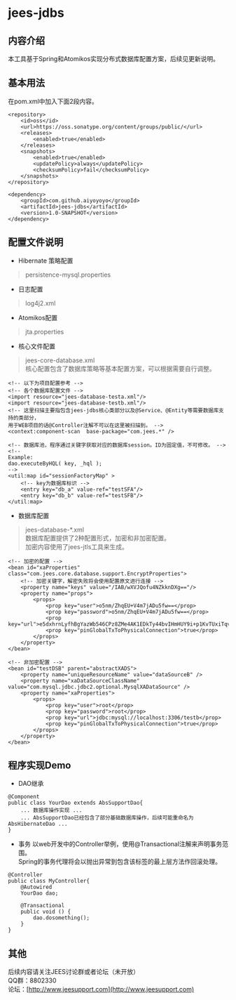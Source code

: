 # jees-jdbs

## 内容介绍
本工具基于Spring和Atomikos实现分布式数据库配置方案，后续见更新说明。
## 基本用法
在pom.xml中加入下面2段内容。
```
<repository>
    <id>oss</id>
    <url>https://oss.sonatype.org/content/groups/public/</url>
    <releases>
        <enabled>true</enabled>
    </releases>
    <snapshots>
        <enabled>true</enabled>
        <updatePolicy>always</updatePolicy>
        <checksumPolicy>fail</checksumPolicy>
    </snapshots>
</repository>
```
```
<dependency>
	<groupId>com.github.aiyoyoyo</groupId>
	<artifactId>jees-jdbs</artifactId>
	<version>1.0-SNAPSHOT</version>
</dependency>
```
## 配置文件说明
* Hibernate 策略配置
> persistence-mysql.properties
* 日志配置
> log4j2.xml
* Atomikos配置
> jta.properties
* 核心文件配置
> jees-core-database.xml  
核心配置包含了数据库策略等基本配置方案，可以根据需要自行调整。
```
<!-- 以下为项目配置参考 -->
<!-- 各个数据库配置文件 -->
<import resource="jees-database-testa.xml"/>
<import resource="jees-database-testb.xml"/>
<!-- 这里扫描主要指包含jees-jdbs核心类部分以及@Service、@Entity等需要数据库支持的类部分，
用于WEB项目的话@Controller注解不可以在这里被扫描到。 -->
<context:component-scan  base-package="com.jees.*" />  

<!-- 数据库池，程序通过关键字获取对应的数据库session。ID为固定值，不可修改。 -->
<!-- 
Example:
dao.executeByHQL( key, _hql );
-->
<util:map id="sessionFactoryMap" >
    <!-- key为数据库标识 -->
    <entry key="db_a" value-ref="testSFA"/>
    <entry key="db_b" value-ref="testSFB"/>
</util:map> 
```
* 数据库配置
>jees-database-*.xml  
数据库配置提供了2种配置形式，加密和非加密配置。  
加密内容使用了jees-jtls工具来生成。
```
<!-- 加密的配置 -->
<bean id="xaProperties" class="com.jees.core.database.support.EncryptProperties">
    <!-- 加密关键字，解密失败将会使用配置原文进行连接 -->
    <property name="keys" value="/IAB/wXVJQofu4NZkknDXg=="/>
    <property name="props">
        <props>
            <prop key="user">o5nm/ZhqEU+V4m7jADu5fw==</prop>
            <prop key="password">o5nm/ZhqEU+V4m7jADu5fw==</prop>
            <prop key="url">e5dxhrnLyfhBgYazWb546CPz8ZMe4AK1EDkTy44bvIHmHUY9i+p1KvTUxiTqvjS2</prop>
            <prop key="pinGlobalTxToPhysicalConnection">true</prop>
        </props>
    </property>
</bean>
```
```
<!-- 非加密配置 -->
<bean id="testDSB" parent="abstractXADS">
    <property name="uniqueResourceName" value="dataSourceB" />
    <property name="xaDataSourceClassName" value="com.mysql.jdbc.jdbc2.optional.MysqlXADataSource" />
    <property name="xaProperties">
        <props>
            <prop key="user">root</prop>
            <prop key="password">root</prop>
            <prop key="url">jdbc:mysql://localhost:3306/testb</prop>
            <prop key="pinGlobalTxToPhysicalConnection">true</prop>
        </props>
    </property>
</bean>
```
## 程序实现Demo
* DAO继承
```
@Component
public class YourDao extends AbsSupportDao{
    ... 数据库操作实现 ...
    ... AbsSupportDao已经包含了部分基础数据库操作，后续可能重命名为AbsHibernateDao ...
}
```
* 事务
以web开发中的Controller举例，使用@Transactional注解来声明事务范围。  
Spring的事务代理将会以抛出异常到包含该标签的最上层方法作回滚处理。  
```
@Controller
public class MyController{
    @Autowired
    YourDao dao;
    
    @Transactional
    public void () {
        dao.dosomething();
    }
}
```
## 其他
后续内容请关注JEES讨论群或者论坛（未开放）  
QQ群：8802330  
论坛：[http://www.jeesupport.com](http://www.jeesupport.com)

